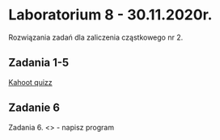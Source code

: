 # Laboratorium 8 - 30.11.2020r.

Rozwiązania zadań dla zaliczenia cząstkowego nr 2.

## Zadania 1-5
[Kahoot quizz](https://kahoot.it/challenge/06774833?challenge-id=459c69ba-0699-474d-ae7d-12916780bd23_1606604327459)

## Zadanie 6
Zadania 6. <> - napisz program